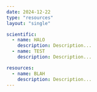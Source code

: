 ```yaml
---
date: 2024-12-22
type: "resources"
layout: "single"

scientific:
  - name: HALO
    description: Description...
  - name: TEST
    description: Description...

resources:
  - name: BLAH
    description: Description...
---
```

